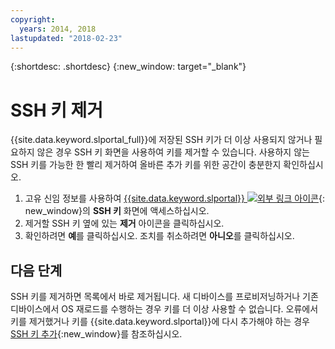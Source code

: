 ```yaml
---
copyright:
  years: 2014, 2018
lastupdated: "2018-02-23"
---
```


{:shortdesc: .shortdesc}
{:new_window: target="_blank"}

# SSH 키 제거

{{site.data.keyword.slportal_full}}에 저장된 SSH 키가 더 이상 사용되지 않거나 필요하지 않은 경우 SSH 키 화면을 사용하여 키를 제거할 수 있습니다. 사용하지 않는 SSH 키를 가능한 한 빨리 제거하여 올바른 추가 키를 위한 공간이 충분한지 확인하십시오.

1. 고유 신임 정보를 사용하여 [{{site.data.keyword.slportal}} ![외부 링크 아이콘](../../icons/launch-glyph.svg "외부 링크 아이콘")](https://control.softlayer.com/){: new_window}의 **SSH 키** 화면에 액세스하십시오.
2. 제거할 SSH 키 옆에 있는 **제거** 아이콘을 클릭하십시오.
3. 확인하려면 **예**를 클릭하십시오. 조치를 취소하려면 **아니오**를 클릭하십시오.

## 다음 단계

SSH 키를 제거하면 목록에서 바로 제거됩니다. 새 디바이스를 프로비저닝하거나 기존 디바이스에서 OS 재로드를 수행하는 경우 키를 더 이상 사용할 수 없습니다. 오류에서 키를 제거했거나 키를 {{site.data.keyword.slportal}}에 다시 추가해야 하는 경우 [SSH 키 추가](add-ssh-key.html){:new_window}를 참조하십시오.
